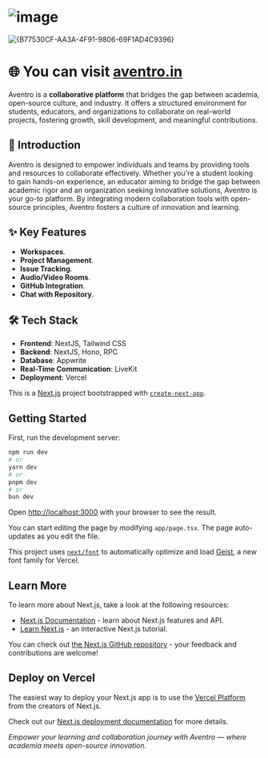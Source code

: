 # ![image](https://github.com/user-attachments/assets/eca80680-1fdf-49fe-b153-1078cc0455d0)

![{B77530CF-AA3A-4F91-9806-69F1AD4C9396}](https://github.com/user-attachments/assets/b1eed0d7-63be-43a2-9e3c-876d9c36aac8)
# 🌐 You can visit [aventro.in](https://www.aventro.in/)


Aventro is a **collaborative platform** that bridges the gap between academia, open-source culture, and industry. It offers a structured environment for students, educators, and organizations to collaborate on real-world projects, fostering growth, skill development, and meaningful contributions.


## 🎯 Introduction 

Aventro is designed to empower individuals and teams by providing tools and resources to collaborate effectively. Whether you're a student looking to gain hands-on experience, an educator aiming to bridge the gap between academic rigor and an organization seeking innovative solutions, Aventro is your go-to platform. By integrating modern collaboration tools with open-source principles, Aventro fosters a culture of innovation and learning.


## ✨ Key Features

- **Workspaces**.
- **Project Management**.
- **Issue Tracking**.
- **Audio/Video Rooms**.
- **GitHub Integration**.
- **Chat with Repository**.


## 🛠 Tech Stack

- **Frontend**: NextJS, Tailwind CSS
- **Backend**: NextJS, Hono, RPC
- **Database**: Appwrite
- **Real-Time Communication**: LiveKit
- **Deployment**: Vercel

 This is a [Next.js](https://nextjs.org) project bootstrapped with [`create-next-app`](https://nextjs.org/docs/app/api-reference/cli/create-next-app).

## Getting Started

First, run the development server:

```bash
npm run dev
# or
yarn dev
# or
pnpm dev
# or
bun dev
```

Open [http://localhost:3000](http://localhost:3000) with your browser to see the result.

You can start editing the page by modifying `app/page.tsx`. The page auto-updates as you edit the file.

This project uses [`next/font`](https://nextjs.org/docs/app/building-your-application/optimizing/fonts) to automatically optimize and load [Geist](https://vercel.com/font), a new font family for Vercel.

## Learn More

To learn more about Next.js, take a look at the following resources:

- [Next.js Documentation](https://nextjs.org/docs) - learn about Next.js features and API.
- [Learn Next.js](https://nextjs.org/learn) - an interactive Next.js tutorial.

You can check out [the Next.js GitHub repository](https://github.com/vercel/next.js) - your feedback and contributions are welcome!

## Deploy on Vercel

The easiest way to deploy your Next.js app is to use the [Vercel Platform](https://vercel.com/new?utm_medium=default-template&filter=next.js&utm_source=create-next-app&utm_campaign=create-next-app-readme) from the creators of Next.js.

Check out our [Next.js deployment documentation](https://nextjs.org/docs/app/building-your-application/deploying) for more details.

*Empower your learning and collaboration journey with Aventro — where academia meets open-source innovation.*


